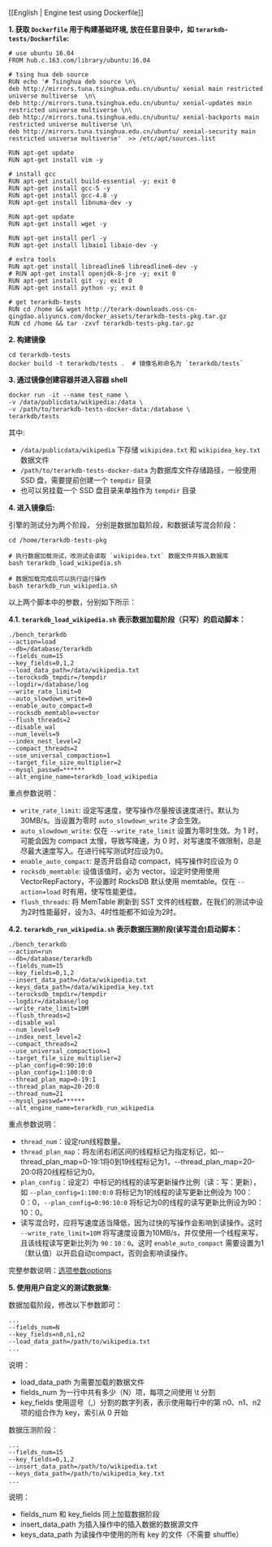 [[English | Engine test using Dockerfile]]

**1. 获取 `Dockerfile` 用于构建基础环境, 放在任意目录中，如 `terarkdb-tests/Dockerfile`:**

```
# use ubuntu 16.04
FROM hub.c.163.com/library/ubuntu:16.04

# tsing hua deb source
RUN echo '# Tsinghua deb source \n\
deb http://mirrors.tuna.tsinghua.edu.cn/ubuntu/ xenial main restricted universe multiverse  \n\
deb http://mirrors.tuna.tsinghua.edu.cn/ubuntu/ xenial-updates main restricted universe multiverse \n\
deb http://mirrors.tuna.tsinghua.edu.cn/ubuntu/ xenial-backports main restricted universe multiverse \n\
deb http://mirrors.tuna.tsinghua.edu.cn/ubuntu/ xenial-security main restricted universe multiverse'  >> /etc/apt/sources.list

RUN apt-get update
RUN apt-get install vim -y

# install gcc
RUN apt-get install build-essential -y; exit 0
RUN apt-get install gcc-5 -y
RUN apt-get install gcc-4.8 -y
RUN apt-get install libnuma-dev -y

RUN apt-get update
RUN apt-get install wget -y

RUN apt-get install perl -y
RUN apt-get install libaio1 libaio-dev -y

# extra tools
RUN apt-get install libreadline6 libreadline6-dev -y
# RUN apt-get install openjdk-8-jre -y; exit 0
RUN apt-get install git -y; exit 0
RUN apt-get install python -y; exit 0

# get terarkdb-tests
RUN cd /home && wget http://terark-downloads.oss-cn-qingdao.aliyuncs.com/docker_assets/terarkdb-tests-pkg.tar.gz
RUN cd /home && tar -zxvf terarkdb-tests-pkg.tar.gz
```

**2. 构建镜像**

```
cd terarkdb-tests
docker build -t terarkdb/tests .  # 镜像名称命名为 `terarkdb/tests`
```

**3. 通过镜像创建容器并进入容器 shell**

```
docker run -it --name test_name \
-v /data/publicdata/wikipedia:/data \
-v /path/to/terarkdb-tests-docker-data:/database \
terarkdb/tests
```

其中:
- `/data/publicdata/wikipedia` 下存储 `wikipidea.txt` 和 `wikipidea_key.txt` 数据文件
- `/path/to/terarkdb-tests-docker-data` 为数据库文件存储路径，一般使用 SSD 盘，需要提前创建一个 `tempdir` 目录
- 也可以另挂载一个 SSD 盘目录来单独作为 `tempdir` 目录

**4. 进入镜像后:**

引擎的测试分为两个阶段， 分别是数据加载阶段，和数据读写混合阶段：

```
cd /home/terarkdb-tests-pkg

# 执行数据加载测试，改测试会读取 `wikipidea.txt` 数据文件并插入数据库
bash terarkdb_load_wikipedia.sh

# 数据加载完成后可以执行运行操作
bash terarkdb_run_wikipedia.sh
```

以上两个脚本中的参数，分别如下所示：

**4.1. `terarkdb_load_wikipedia.sh` 表示数据加载阶段（只写）的启动脚本：**

```
./bench_terarkdb
--action=load
--db=/database/terarkdb
--fields_num=15
--key_fields=0,1,2
--load_data_path=/data/wikipedia.txt
--terocksdb_tmpdir=/tempdir
--logdir=/database/log
--write_rate_limit=0
--auto_slowdown_write=0
--enable_auto_compact=0
--rocksdb_memtable=vector
--flush_threads=2
--disable_wal
--num_levels=9
--index_nest_level=2
--compact_threads=2
--use_universal_compaction=1
--target_file_size_multiplier=2
--mysql_passwd=******
--alt_engine_name=terarkdb_load_wikipedia
```

重点参数说明：

- `write_rate_limit`: 设定写速度，使写操作尽量按该速度进行。默认为 30MB/s。当设置为零时 `auto_slowdown_write` 才会生效。
- `auto_slowdown_write`: 仅在 `--write_rate_limit` 设置为零时生效。为 1 时，可能会因为 compact 太慢，导致写降速，为 0 时，对写速度不做限制，总是尽最大速度写入。在进行纯写测试时应设为0。
- `enable_auto_compact`: 是否开启自动 compact，纯写操作时应设为 0
- `rocksdb_memtable`: 设值该值时，必为 vector。设定时使用使用 VectorRepFactory，不设置时 RocksDB 默认使用 memtable。仅在 `--action=load` 时有用，使写性能更佳。
- `flush_threads`: 将 MemTable 刷新到 SST 文件的线程数，在我们的测试中设为2时性能最好，设为3、4时性能都不如设为2时。


**4.2. `terarkdb_run_wikipedia.sh` 表示数据压测阶段(读写混合)启动脚本：**

```
./bench_terarkdb
--action=run
--db=/database/terarkdb
--fields_num=15
--key_fields=0,1,2
--insert_data_path=/data/wikipedia.txt
--keys_data_path=/data/wikipedia_key.txt
--terocksdb_tmpdir=/tempdir
--logdir=/database/log
--write_rate_limit=10M
--flush_threads=2
--disable_wal
--num_levels=9
--index_nest_level=2
--compact_threads=2
--use_universal_compaction=1
--target_file_size_multiplier=2
--plan_config=0:90:10:0
--plan_config=1:100:0:0
--thread_plan_map=0-19:1
--thread_plan_map=20-20:0
--thread_num=21
--mysql_passwd=******
--alt_engine_name=terarkdb_run_wikipedia
```

重点参数说明：

- `thread_num`：设定run线程数量。
- `thread_plan_map`：将左闭右闭区间的线程标记为指定标记，如--thread_plan_map=0-19:1将0到19线程标记为1，--thread_plan_map=20-20:0将20线程标记为0。
- `plan_config`：设定2）中标记的线程的读写更新操作比例（读：写：更新），如 `--plan_config=1:100:0:0` 将标记为1的线程的读写更新比例设为 100：0：0，`--plan_config=0:90:10:0` 将标记为0的线程的读写更新比例设为90：10：0。
- 读写混合时，应将写速度适当降低，因为过快的写操作会影响到读操作。这时 `--write_rate_limit=10M` 将写速度设置为10MB/s，并仅使用一个线程来写，且该线程读写更新比列为 `90：10：0`。这时 `enable_auto_compact` 需要设置为1（默认值）以开启自动compact，否则会影响读操作。

完整参数说明：[选项参数options](https://github.com/Terark/terarkdb-tests/blob/master/docs/%E9%A6%96%E9%A1%B5.md#选项参数options)


**5. 使用用户自定义的测试数据集:**

数据加载阶段，修改以下参数即可：

```
...
--fields_num=N
--key_fields=n0,n1,n2
--load_data_path=/path/to/wikipedia.txt
...
```

说明：
- load_data_path 为需要加载的数据文件
- fields_num 为一行中共有多少（N）项，每项之间使用 \t 分割
- key_fields 使用逗号（,）分割的数字列表，表示使用每行中的第 n0、n1、n2 项的组合作为 key，索引从 0 开始


数据压测阶段：

```
...
--fields_num=15
--key_fields=0,1,2
--insert_data_path=/path/to/wikipedia.txt
--keys_data_path=/path/to/wikipedia_key.txt
...
```

说明：
- fields_num 和 key_fields 同上加载数据阶段
- insert_data_path 为插入操作中的插入数据的数据源文件
- keys_data_path 为读操作中使用的所有 key 的文件（不需要 shuffle）
